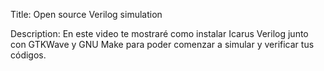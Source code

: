 

Title: 
Open source Verilog simulation

Description:
En este video te mostraré como instalar Icarus Verilog junto con GTKWave y GNU Make para poder comenzar a simular y verificar tus códigos.



